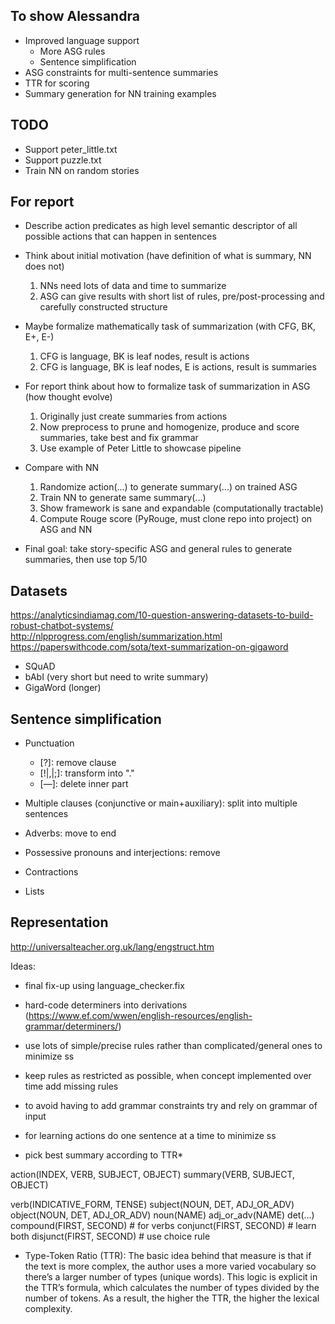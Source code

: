 ## To show Alessandra

- Improved language support
    - More ASG rules
    - Sentence simplification
- ASG constraints for multi-sentence summaries
- TTR for scoring
- Summary generation for NN training examples

## TODO

- Support peter_little.txt
- Support puzzle.txt
- Train NN on random stories

## For report

- Describe action predicates as high level semantic descriptor of all possible actions that can happen in sentences
- Think about initial motivation (have definition of what is summary, NN does not)
    1. NNs need lots of data and time to summarize
    2. ASG can give results with short list of rules, pre/post-processing and carefully constructed structure
- Maybe formalize mathematically task of summarization (with CFG, BK, E+, E-)
    1. CFG is language, BK is leaf nodes, result is actions
    2. CFG is language, BK is leaf nodes, E is actions, result is summaries
- For report think about how to formalize task of summarization in ASG (how thought evolve)
    1. Originally just create summaries from actions
    2. Now preprocess to prune and homogenize, produce and score summaries, take best and fix grammar
    3. Use example of Peter Little to showcase pipeline
- Compare with NN
    1. Randomize action(...) to generate summary(...) on trained ASG
    2. Train NN to generate same summary(...)
    3. Show framework is sane and expandable (computationally tractable)
    4. Compute Rouge score (PyRouge, must clone repo into project) on ASG and NN

- Final goal: take story-specific ASG and general rules to generate summaries, then use top 5/10

## Datasets

https://analyticsindiamag.com/10-question-answering-datasets-to-build-robust-chatbot-systems/
http://nlpprogress.com/english/summarization.html
https://paperswithcode.com/sota/text-summarization-on-gigaword

- SQuAD
- bAbI (very short but need to write summary)
- GigaWord (longer)

## Sentence simplification

- Punctuation
    - [?]: remove clause
    - [!|,|;]: transform into "."
    - [—]: delete inner part
- Multiple clauses (conjunctive or main+auxiliary): split into multiple sentences
- Adverbs: move to end
- Possessive pronouns and interjections: remove
- Contractions

- Lists

## Representation

http://universalteacher.org.uk/lang/engstruct.htm

Ideas:
- final fix-up using language_checker.fix
- hard-code determiners into derivations (https://www.ef.com/wwen/english-resources/english-grammar/determiners/)
- use lots of simple/precise rules rather than complicated/general ones to minimize ss
- keep rules as restricted as possible, when concept implemented over time add missing rules
- to avoid having to add grammar constraints try and rely on grammar of input

- for learning actions do one sentence at a time to minimize ss
- pick best summary according to TTR*

action(INDEX, VERB, SUBJECT, OBJECT)
summary(VERB, SUBJECT, OBJECT)

verb(INDICATIVE_FORM, TENSE)
subject(NOUN, DET, ADJ_OR_ADV)
object(NOUN, DET, ADJ_OR_ADV)
noun(NAME)
adj_or_adv(NAME)
det(...)
compound(FIRST, SECOND)         # for verbs
conjunct(FIRST, SECOND)         # learn both
disjunct(FIRST, SECOND)         # use choice rule

* Type-Token Ratio (TTR): The basic idea behind that measure is that if the text is more complex, the author uses a more varied vocabulary so there’s a larger number of types (unique words). This logic is explicit in the TTR’s formula, which calculates the number of types divided by the number of tokens. As a result, the higher the TTR, the higher the lexical complexity.